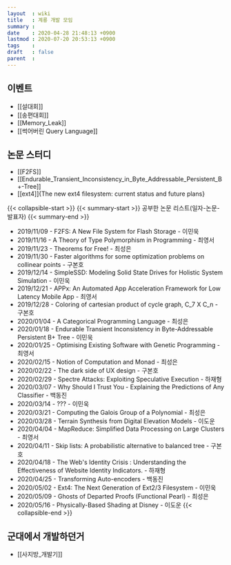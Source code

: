 ```yaml
---
layout  : wiki
title   : 계룡 개발 모임
summary : 
date    : 2020-04-28 21:48:13 +0900
lastmod : 2020-07-20 20:53:13 +0900
tags    : 
draft   : false
parent  : 
---
```


## 이벤트
 * [[설대회]]
 * [[송편대회]]
 * [[Memory_Leak]]
 * [[썩어버린 Query Language]]
## 논문 스터디
 * [[F2FS]]
 * [[Endurable_Transient_Inconsistency_in_Byte_Addressable_Persistent_B+-Tree]]
 * [[ext4]]{The new ext4 filesystem: current status and future plans}
 
 {{< collapsible-start >}}
 {{< summary-start >}}
   공부한 논문 리스트(일자-논문-발표자)
 {{< summary-end >}}
 * 2019/11/09 - F2FS: A New File System for Flash Storage - 이민욱
 * 2019/11/16 - A Theory of Type Polymorphism in Programming - 최영서
 * 2019/11/23 - Theorems for Free! - 최성은
 * 2019/11/30 - Faster algorithms for some optimization problems on collinear points - 구본호
 * 2019/12/14 - SimpleSSD: Modeling Solid State Drives for Holistic System Simulation - 이민욱
 * 2019/12/21 - APPx: An Automated App Acceleration Framework for Low Latency Mobile App - 최영서
 * 2019/12/28 - Coloring of cartesian product of cycle graph, C_7 X C_n - 구본호
 * 2020/01/04 - A Categorical Programming Language - 최성은
 * 2020/01/18 - Endurable Transient Inconsistency in Byte-Addressable Persistent B+ Tree - 이민욱
 * 2020/01/25 - Optimising Existing Software with Genetic Programming - 최영서
 * 2020/02/15 - Notion of Computation and Monad - 최성은
 * 2020/02/22 - The dark side of UX design - 구본호
 * 2020/02/29 - Spectre Attacks: Exploiting Speculative Execution - 하재형
 * 2020/03/07 - Why Should I Trust You - Explaining the Predictions of Any Classifier - 백동진
 * 2020/03/14 - ??? - 이민욱
 * 2020/03/21 - Computing the Galois Group of a Polynomial - 최성은
 * 2020/03/28 - Terrain Synthesis from Digital Elevation Models - 이도운
 * 2020/04/04 - MapReduce: Simplified Data Processing on Large Clusters - 최영서
 * 2020/04/11 - Skip lists: A probabilistic alternative to balanced tree - 구본호
 * 2020/04/18 - The Web's Identity Crisis : Understanding the Effectiveness of Website Identity Indicators. - 하재형
 * 2020/04/25 - Transforming Auto-encoders - 백동진
 * 2020/05/02 - Ext4: The Next Generation of Ext2/3 Filesystem - 이민욱
 * 2020/05/09 - Ghosts of Departed Proofs (Functional Pearl) - 최성은
 * 2020/05/16 - Physically-Based Shading at Disney - 이도운
 {{< collapsible-end >}}
## 군대에서 개발하던거
 * [[사지방_개발기]]
